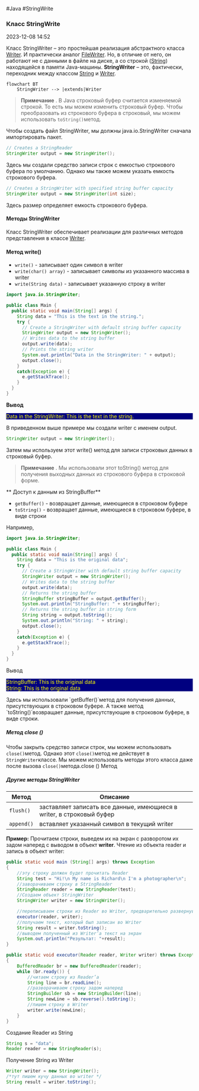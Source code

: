 #Java #StringWrite

### Класс StringWrite ###

2023-12-08 14:52

Класс StringWriter – это простейшая реализация абстрактного класса [Writer](Writer). И практически аналог [FileWriter](FileWriter). Но, в отличие от него, он работают не с данными в файле на диске, а со строкой ([String](String)) находящейся в памяти Java-машины. **StringWriter** – это, фактически, переходник между классом [String](String) и [Writer](Writer).
```mermaid
flowchart BT
    StringWriter --> |extends|Writer
```
>**Примечание** . В Java строковый буфер считается изменяемой строкой. То есть мы можем изменить строковый буфер. Чтобы преобразовать из строкового буфера в строковый, мы можем использовать `toString()`метод.

Чтобы создать файл StringWriter, мы должны java.io.StringWriter сначала импортировать пакет.
```java
// Creates a StringReader 
StringWriter output = new StringWriter(); 
```
Здесь мы создали средство записи строк с емкостью строкового буфера по умолчанию. Однако мы также можем указать емкость строкового буфера.
```java
// Creates a StringWriter with specified string buffer capacity 
StringWriter output = new StringWriter(int size);
```
Здесь размер определяет емкость строкового буфера.
#### Методы StringWriter ####

Класс StringWriter обеспечивает реализации для различных методов представления в классе [Writer](Writer).

#### Метод write() ####

- `write()` - записывает один символ в writer
- `write(char() array)` - записывает символы из указанного массива в writer
- `write(String data)` - записывает указанную строку в writer

```java
import java.io.StringWriter;

public class Main {
  public static void main(String[] args) {
    String data = "This is the text in the string.";
    try {
      // Create a StringWriter with default string buffer capacity
      StringWriter output = new StringWriter();
      // Writes data to the string buffer
      output.write(data);
      // Prints the string writer
      System.out.println("Data in the StringWriter: " + output);
      output.close();
    }
    catch(Exception e) {
      e.getStackTrace();
    }
  }
}
```
**Вывод**
<p style="background-color: navy; color: yellow">Data in the StringWriter: This is the text in the string.</p> 

В приведенном выше примере мы создали writer с именем output.
```java
StringWriter output = new StringWriter();
```
Затем мы используем этот write() метод для записи строковых данных в строковый буфер.

>**Примечание** . Мы использовали этот toString() метод для получения выходных данных из строкового буфера в строковой форме.

** Доступ к данным из StringBuffer**
- `getBuffer()` - возвращает данные, имеющиеся в строковом буфере
- `toString()` - возвращает данные, имеющиеся в строковом буфере, в виде строки

Например,
```java
import java.io.StringWriter;

public class Main {
  public static void main(String[] args) {
    String data = "This is the original data";
    try {
      // Create a StringWriter with default string buffer capacity
      StringWriter output = new StringWriter();
      // Writes data to the string buffer
      output.write(data);
      // Returns the string buffer
      StringBuffer stringBuffer = output.getBuffer();
      System.out.println("StringBuffer: " + stringBuffer);
      // Returns the string buffer in string form
      String string = output.toString();
      System.out.println("String: " + string);
      output.close();
    }
    catch(Exception e) {
      e.getStackTrace();
    }
  }
}
```
Вывод
<p style="background-color:navy; color: yellow">StringBuffer: This is the original data<br>
String: This is the original data</p>
Здесь мы использовали `getBuffer()`метод для получения данных, присутствующих в строковом буфере. А также метод `toString()`возвращает данные, присутствующие в строковом буфере, в виде строки.

##### Метод close () #####

Чтобы закрыть средство записи строк, мы можем использовать `close()`метод.
Однако этот `close()`метод не действует в `StringWriter`классе. Мы можем использовать методы этого класса даже после вызова `close()`метода.close () Метод

##### Другие методы StringWriter #####

|Метод|Описание|
|---|---|
|`flush()`|заставляет записать все данные, имеющиеся в writer, в строковый буфер|
|`append()`|вставляет указанный символ в текущий writer|

**Пример:** Прочитаем строки, выведем их на экран с разворотом их задом наперед с выводом в объект **writer**. 
Чтение из объекта reader и запись в объект writer:
```java
public static void main (String[] args) throws Exception
{
	//эту строку должен будет прочитать Reader
	String test = "Hi!\n My name is Richard\n I'm a photographer\n";
	//заворачиваем строку в StringReader
	StringReader reader = new StringReader(test);
	//Создаем объект StringWriter
	StringWriter writer = new StringWriter();

	//переписываем строки из Reader во Writer, предварительно развернув их
	executor(reader, writer);
	//получаем текст, который был записан во Writer
	String result = writer.toString();
	//выводем полученный из Writer’а текст на экран
	System.out.println("Результат: "+result);
}

public static void executor(Reader reader, Writer writer) throws Exception
{
	BufferedReader br = new BufferedReader(reader);
	while (br.ready()) {
		//читаем строку из Reader’а
		String line = br.readLine();
		//разворачиваем строку задом наперед
		StringBuilder sb = new StringBuilder(line);
		String newLine = sb.reverse().toString();
		//пишем строку в Writer
		writer.write(newLine);
	}
} 
```
Создание Reader из String
```java
String s = "data";
Reader reader = new StringReader(s);
```
Получение String из Writer
```java
Writer writer = new StringWriter();
/*тут пишем кучу данных во writer */
String result = writer.toString();
```